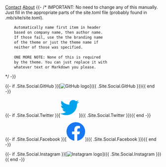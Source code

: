 [Contact](/)  [About](/) 
{{- /*  IMPORTANT: No need to change any of
        this manually. Just fill in the 
        appropriate parts of the site.toml file
        (probably found in .mb/site/site.toml).

        Automatically name first item in header    
        based on company name, then author name.
        If those fail, use the the branding name 
        of the theme or just the theme name if
        neither of those was specified.
        
        ONE MORE NOTE: None of this is required
        by the theme. You can just replace it with
        whatever text or Markdown you please.
*/ -}} 

{{- if .Site.Social.GitHub }}[![GitHub logo](foo.svg)]({{ .Site.Social.GitHub }}){{ end -}} 

{{- if .Site.Social.Twitter }}[![Twitter logo](twitter-blue-30x30.svg)]({{ .Site.Social.Twitter }}){{ end -}}

{{- if .Site.Social.Facebook }}[![Facebook logo](facebook-blueish-30x30.svg)]({{ .Site.Social.Facebook }}){{ end -}} 

{{- if .Site.Social.Instagram }}[![Instagram logo](instagram-blue-30x30.svg)]({{ .Site.Social.Instagram }}){{ end -}} 



